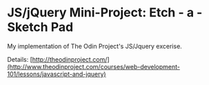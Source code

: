 # JS/jQuery Mini-Project: Etch - a - Sketch Pad

My implementation of The Odin Project's JS/Jquery excerise.

Details:
[http://theodinproject.com/](http://www.theodinproject.com/courses/web-development-101/lessons/javascript-and-jquery)


